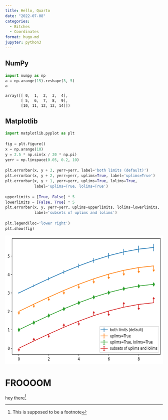 ```yaml
---
title: Hello, Quarto
date: "2022-07-08"
categories: 
  - Bitches
  - Coordinates
format: hugo-md
jupyter: python3
---
```


## NumPy

``` python
import numpy as np
a = np.arange(15).reshape(3, 5)
a
```

    array([[ 0,  1,  2,  3,  4],
           [ 5,  6,  7,  8,  9],
           [10, 11, 12, 13, 14]])

## Matplotlib

``` python
import matplotlib.pyplot as plt

fig = plt.figure()
x = np.arange(10)
y = 2.5 * np.sin(x / 20 * np.pi)
yerr = np.linspace(0.05, 0.2, 10)

plt.errorbar(x, y + 3, yerr=yerr, label='both limits (default)')
plt.errorbar(x, y + 2, yerr=yerr, uplims=True, label='uplims=True')
plt.errorbar(x, y + 1, yerr=yerr, uplims=True, lolims=True,
             label='uplims=True, lolims=True')

upperlimits = [True, False] * 5
lowerlimits = [False, True] * 5
plt.errorbar(x, y, yerr=yerr, uplims=upperlimits, lolims=lowerlimits,
             label='subsets of uplims and lolims')

plt.legend(loc='lower right')
plt.show(fig)
```

<img src="index_files/figure-markdown_strict/cell-3-output-1.png" width="632" height="411" />

# FROOOOM

hey there[^1]

[^1]: This is supposed to be a footnote
